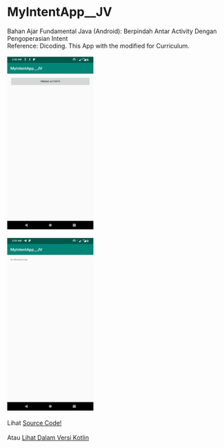 # MyIntentApp__JV
Bahan Ajar Fundamental Java (Android): Berpindah Antar Activity Dengan Pengoperasian Intent<br>
Reference: Dicoding. This App with the modified for Curriculum.<br><br>
<img src="https://github.com/RizkyKhapidsyah/MyIntentApp__JV/blob/master/result/Screenshot_20190907-033018.png" height=400px width=200px><br><br>
<img src="https://github.com/RizkyKhapidsyah/MyIntentApp__JV/blob/master/result/Screenshot_20190907-033400.png" height=400px width=200px><br><br>
Lihat <a href="https://github.com/RizkyKhapidsyah/MyIntentApp__JV/blob/master/app/src/main/java/com/rizkykhapidsyah/myintentapp/MainActivity.java">Source Code!</a><br><br>
Atau <a href="https://github.com/RizkyKhapidsyah/MyIntentApp__KT">Lihat Dalam Versi Kotlin</a>
